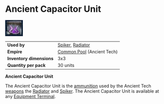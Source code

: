 # Ancient Capacitor Unit

![](../images/ATammo.jpg "ATammo.jpg")

|                          |                                                                    |
| ------------------------ | ------------------------------------------------------------------ |
| **Used by**              | [Spiker](../weapons/Spiker.md), [Radiator](../weapons/Radiator.md) |
| **Empire**               | [Common Pool](../terminology/Common_Pool.md) (Ancient Tech)        |
| **Inventory dimensions** | 3x3                                                                |
| **Quantity per pack**    | 30 units                                                           |

**Ancient Capacitor Unit**

The Ancient Capacitor Unit is the [ammunition](../items/Ammunition.md) used by
the Ancient Tech [weapons](../weapons/Weapon.md) the
[Radiator](../weapons/Radiator.md) and [Spiker](../weapons/Spiker.md). The
Ancient Capacitor Unit is available at any
[Equipment Terminal](../items/Equipment_Terminal.md).

